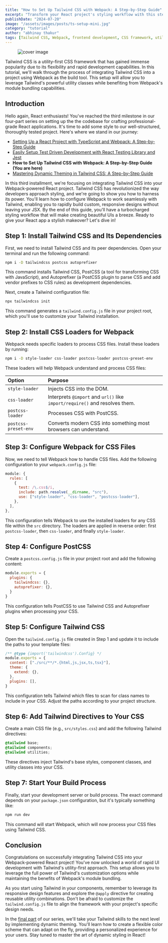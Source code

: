 ```yaml
---
title: "How to Set Up Tailwind CSS with Webpack: A Step-by-Step Guide"
excerpt: "Transform your React project's styling workflow with this step-by-step guide to integrating Tailwind CSS with Webpack. In this third installment of our series, you'll learn how to harness the power of utility-first CSS, preparing you for our final chapter on implementing dynamic theming."
publishDate: "2024-07-20"
image: "/assets/images/posts/ts-setup-mini.jpg"
category: "tutorial"
author: "abhinay thakur"
tags: [Tailwind CSS, Webpack, frontend development, CSS framework, utility-first CSS, web development, JavaScript tooling, PostCSS]
---
```

  
<figure class="text-center text-xs -mx-32">
  <img src="/assets/images/posts/ts-setup.jpg" alt="cover image" />
</figure>


<p class="first-letter:text-5xl first-letter:font-medium">
Tailwind CSS is a utility-first CSS framework that has gained immense popularity due to its flexibility and rapid development capabilities. In this tutorial, we'll walk through the process of integrating Tailwind CSS into a project using Webpack as the build tool. This setup will allow you to leverage Tailwind's powerful utility classes while benefiting from Webpack's module bundling capabilities.
</p>

## Introduction
Hello again, React enthusiasts! You've reached the third milestone in our four-part series on setting up the the codebase for crafting professional-grade React applications. It's time to add some style to our well-structured, thoroughly tested project. Here's where we stand in our journey:

- <a href="/blog/setting-up-a-react-project-with-typescript-and-webpack-a-step-by-step-guide">Setting Up a React Project with TypeScript and Webpack: A Step-by-Step Guide</a>
- <a href="/blog/easily-setup-test-driven-development-with-react-testing-library-and-jest">Easily Setup Test Driven Development with React Testing Library and Jest</a>
- <strong>How to Set Up Tailwind CSS with Webpack: A Step-by-Step Guide (You are here)</strong>
- <a href="/blog/mastering-dynamic-theming-in-tailwind-css-a-step-by-step-guide">Mastering Dynamic Theming in Tailwind CSS: A Step-by-Step Guide</a>

In this third installment, we're focusing on integrating Tailwind CSS into your Webpack-powered React project. Tailwind CSS has revolutionized the way developers approach styling, and we're going to show you how to harness its power. You'll learn how to configure Webpack to work seamlessly with Tailwind, enabling you to rapidly build custom, responsive designs without leaving your JSX. By the end of this guide, you'll have a turbocharged styling workflow that will make creating beautiful UIs a breeze. Ready to give your React app a stylish makeover? Let's dive in!

## Step 1: Install Tailwind CSS and Its Dependencies

First, we need to install Tailwind CSS and its peer dependencies. Open your terminal and run the following command:

```bash
npm i -D tailwindcss postcss autoprefixer
```

This command installs Tailwind CSS, PostCSS (a tool for transforming CSS with JavaScript), and Autoprefixer (a PostCSS plugin to parse CSS and add vendor prefixes to CSS rules) as development dependencies.

Next, create a Tailwind configuration file:

```bash
npx tailwindcss init
```

This command generates a `tailwind.config.js` file in your project root, which you'll use to customize your Tailwind installation.

## Step 2: Install CSS Loaders for Webpack

Webpack needs specific loaders to process CSS files. Install these loaders by running:

```bash
npm i -D style-loader css-loader postcss-loader postcss-preset-env
```

These loaders will help Webpack understand and process CSS files:

| Option | Purpose |
|:--------|:---------|
| `style-loader` | Injects CSS into the DOM. |
| `css-loader` | Interprets `@import` and `url()` like `import/require()` and resolves them. |
| `postcss-loader` | Processes CSS with PostCSS. |
| `postcss-preset-env` | Converts modern CSS into something most browsers can understand. |

## Step 3: Configure Webpack for CSS Files

Now, we need to tell Webpack how to handle CSS files. Add the following configuration to your `webpack.config.js` file:

```javascript
module: {
  rules: [
    {
      test: /\.css$/i,
      include: path.resolve(__dirname, "src"),
      use: ["style-loader", "css-loader", "postcss-loader"],
    },
  ],
},
```

This configuration tells Webpack to use the installed loaders for any CSS file within the `src` directory. The loaders are applied in reverse order: first `postcss-loader`, then `css-loader`, and finally `style-loader`.

## Step 4: Configure PostCSS

Create a `postcss.config.js` file in your project root and add the following content:

```javascript
module.exports = {
  plugins: {
    tailwindcss: {},
    autoprefixer: {},
  }	
}
```

This configuration tells PostCSS to use Tailwind CSS and Autoprefixer plugins when processing your CSS.

## Step 5: Configure Tailwind CSS

Open the `tailwind.config.js` file created in Step 1 and update it to include the paths to your template files:

```javascript
/** @type {import('tailwindcss').Config} */
module.exports = {
  content: ["./src/**/*.{html,js,jsx,ts,tsx}"],
  theme: {
    extend: {},
  },
  plugins: [],
}
```

This configuration tells Tailwind which files to scan for class names to include in your CSS. Adjust the paths according to your project structure.

## Step 6: Add Tailwind Directives to Your CSS

Create a main CSS file (e.g., `src/styles.css`) and add the following Tailwind directives:

```css
@tailwind base;
@tailwind components;
@tailwind utilities;
```

These directives inject Tailwind's base styles, component classes, and utility classes into your CSS.

## Step 7: Start Your Build Process

Finally, start your development server or build process. The exact command depends on your `package.json` configuration, but it's typically something like:

```bash
npm run dev
```

This command will start Webpack, which will now process your CSS files using Tailwind CSS.

## Conclusion

Congratulations on successfully integrating Tailwind CSS into your Webpack-powered React project! You've now unlocked a world of rapid UI development with Tailwind's utility-first approach. This setup allows you to leverage the full power of Tailwind's customization options while maintaining the benefits of Webpack's module bundling.

As you start using Tailwind in your components, remember to leverage its responsive design features and explore the `@apply` directive for creating reusable utility combinations. Don't be afraid to customize the `tailwind.config.js` file to align the framework with your project's specific design needs.

In the <a href="/blog/mastering-dynamic-theming-in-tailwind-css-a-step-by-step-guide">final part</a> of our series, we'll take your Tailwind skills to the next level by implementing dynamic theming. You'll learn how to create a flexible color scheme that can adapt on the fly, providing a personalized experience for your users. Stay tuned to master the art of dynamic styling in React!